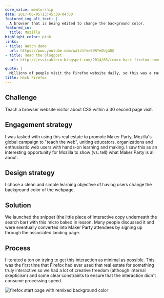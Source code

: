 ```yaml
---
core_value: mentorship
date: 2017-06-05T15:45:30-04:00
featured_img_alt_text: |
  A browser that is being edited to change the background color.
featured_in:
  title: Mozilla
highlight_color: pink
links:
- title: Watch demo
  url: https://www.youtube.com/watch?v=S9RYeOUgGUQ
- title: Read the blogpost
  url: http://jessicaklein.blogspot.com/2014/08/remix-hack-firefox-home-page-no-really.html

quote: |
  Millions of people visit the Firefox website daily, so this was a rare opportunity to teach about coding within that context. It was surprisingly challenging because I had to balance having a learning objective of teaching CSS with the fact that I couldn't get too technical on such a widely accessed page.
title: Hack Firefox
---
```


## Challenge

Teach a browser website visitor about CSS within a 30 second page visit.

## Engagement strategy

I was tasked with using this real estate to promote Maker Party, Mozilla's global campaign to "teach the web", uniting educators, organizations and enthusiastic web users with hands-on learning and making. I saw this as an interesting opportunity for Mozilla to show (vs. tell) what Maker Party is all about.


## Design strategy

I chose a clean and simple learning objective of having users change the background color of the webpage.

## Solution

We launched the snippet (the little piece of interactive copy underneath the search bar) with this micro baked in lesson. Many people discussed it and were eventually converted into Maker Party attendees by signing up through the associated landing page.

## Process

I iterated a ton on trying to get this interaction as minimal as possible. This was the first time that Firefox had ever used that real estate for something truly interactive so we had a lot of creative freedom (although internal skepticism) and some clear constraints to ensure that the interaction didn't consume processing speed.

<img src="snippet.png" alt="firefox start page with remixed background color">
